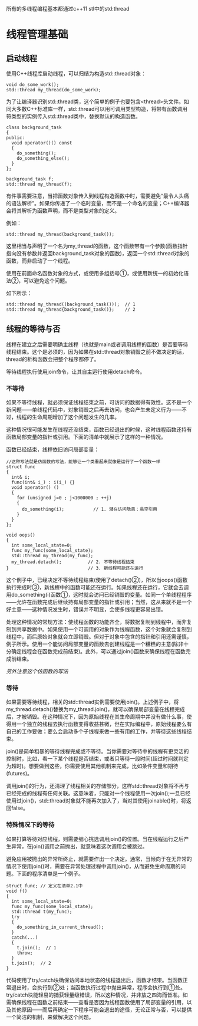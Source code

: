 所有的多线程编程基本都通过c++11 stl中的std:thread
# 线程管理基础
## 启动线程
使用C++线程库启动线程，可以归结为构造std::thread对象：
```
void do_some_work();
std::thread my_thread(do_some_work);
```
为了让编译器识别std::thread类，这个简单的例子也要包含\<thread\>头文件。如同大多数C++标准库一样，std::thread可以用可调用类型构造，将带有函数调用符类型的实例传入std::thread类中，替换默认的构造函数。
```
class background_task
{
public:
  void operator()() const
  {
    do_something();
    do_something_else();
  }
};

background_task f;
std::thread my_thread(f);
```
有件事需要注意，当把函数对象传入到线程构造函数中时，需要避免“最令人头痛的语法解析”。如果你传递了一个临时变量，而不是一个命名的变量；C++编译器会将其解析为函数声明，而不是类型对象的定义。

例如：
```
std::thread my_thread(background_task());
```
这里相当与声明了一个名为my_thread的函数，这个函数带有一个参数(函数指针指向没有参数并返回background_task对象的函数)，返回一个std::thread对象的函数，而非启动了一个线程。

使用在前面命名函数对象的方式，或使用多组括号①，或使用新统一的初始化语法②，可以避免这个问题。

如下所示：
```
std::thread my_thread((background_task()));  // 1
std::thread my_thread{background_task()};    // 2
```

## 线程的等待与否
线程在建立之后需要明确主线程（也就是main或者调用线程的函数）是否要等待线程结束。这个是必须的，因为如果在std::thread对象销毁之前不做决定的话，thread的析构函数会把整个程序都停了。

等待线程执行使用join命令，让其自主运行使用detach命令。

### 不等待
如果不等待线程，就必须保证线程结束之前，可访问的数据得有效性。这不是一个新问题——单线程代码中，对象销毁之后再去访问，也会产生未定义行为——不过，线程的生命周期增加了这个问题发生的几率。

这种情况很可能发生在线程还没结束，函数已经退出的时候，这时线程函数还持有函数局部变量的指针或引用。下面的清单中就展示了这样的一种情况。

函数已经结束，线程依旧访问局部变量：
```
//这种写法就是仿函数的写法，能够让一个类看起来就像是运行了一个函数一样
struct func
{
  int& i;
  func(int& i_) : i(i_) {}
  void operator() ()
  {
    for (unsigned j=0 ; j<1000000 ; ++j)
    {
      do_something(i);           // 1. 潜在访问隐患：悬空引用
    }
  }
};

void oops()
{
  int some_local_state=0;
  func my_func(some_local_state);
  std::thread my_thread(my_func);
  my_thread.detach();          // 2. 不等待线程结束
}                              // 3. 新线程可能还在运行
```
这个例子中，已经决定不等待线程结束(使用了detach()②)，所以当oops()函数执行完成时③，新线程中的函数可能还在运行。如果线程还在运行，它就会去调用do_something(i)函数①，这时就会访问已经销毁的变量。如同一个单线程程序——允许在函数完成后继续持有局部变量的指针或引用；当然，这从来就不是一个好主意——这种情况发生时，错误并不明显，会使多线程更容易出错。

处理这种情况的常规方法：使线程函数的功能齐全，将数据复制到线程中，而非复制到共享数据中。如果使用一个可调用的对象作为线程函数，这个对象就会复制到线程中，而后原始对象就会立即销毁。但对于对象中包含的指针和引用还需谨慎，例子所示。使用一个能访问局部变量的函数去创建线程是一个糟糕的主意(除非十分确定线程会在函数完成前结束)。此外，可以通过join()函数来确保线程在函数完成前结束。

*另外注意这个仿函数的写法*

### 等待
如果需要等待线程，相关的std::thread实例需要使用join()。上述例子中，将my_thread.detach()替换为my_thread.join()，就可以确保局部变量在线程完成后，才被销毁。在这种情况下，因为原始线程在其生命周期中并没有做什么事，使得用一个独立的线程去执行函数变得收益甚微，但在实际编程中，原始线程要么有自己的工作要做；要么会启动多个子线程来做一些有用的工作，并等待这些线程结束。

join()是简单粗暴的等待线程完成或不等待。当你需要对等待中的线程有更灵活的控制时，比如，看一下某个线程是否结束，或者只等待一段时间(超过时间就判定为超时)。想要做到这些，你需要使用其他机制来完成，比如条件变量和期待(futures)。

调用join()的行为，还清理了线程相关的存储部分，这样std::thread对象将不再与已经完成的线程有任何关联。这意味着，只能对一个线程使用一次join();一旦已经使用过join()，std::thread对象就不能再次加入了，当对其使用joinable()时，将返回false。

### 特殊情况下的等待
如果打算等待对应线程，则需要细心挑选调用join()的位置。当在线程运行之后产生异常，在join()调用之前抛出，就意味着这次调用会被跳过。

避免应用被抛出的异常所终止，就需要作出一个决定。通常，当倾向于在无异常的情况下使用join()时，需要在异常处理过程中调用join()，从而避免生命周期的问题。下面的程序清单是一个例子。
```
struct func; // 定义在清单2.1中
void f()
{
  int some_local_state=0;
  func my_func(some_local_state);
  std::thread t(my_func);
  try
  {
    do_something_in_current_thread();
  }
  catch(...)
  {
    t.join();  // 1
    throw;
  }
  t.join();  // 2
}
```
代码使用了try/catch块确保访问本地状态的线程退出后，函数才结束。当函数正常退出时，会执行到②处；当函数执行过程中抛出异常，程序会执行到①处。try/catch块能轻易的捕获轻量级错误，所以这种情况，并非放之四海而皆准。如需确保线程在函数之前结束——查看是否因为线程函数使用了局部变量的引用，以及其他原因——而后再确定一下程序可能会退出的途径，无论正常与否，可以提供一个简洁的机制，来做解决这个问题。